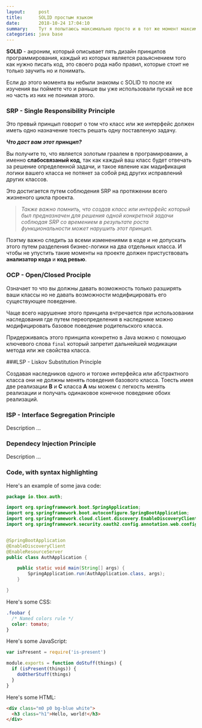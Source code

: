 ```yaml
---
layout:     post
title:      SOLID простым языком
date:       2018-10-24 17:04:10
summary:    Тут я попытаюсь максимально просто и в тот же момент максимально информативно вам пояснить что же такое SOLID и почему вам его нужно знать.
categories: java base
---
```


**SOLID** - акроним, который описывает пять дизайн принципов программирования, каждый из которых является разьяснением 
того как нужно писать код, это своего рода набо правил, которые стоит не только заучить но и понимать.

Если до этого момента вы небыли знакомы с SOLID то после их изучения вы поймете что и раньше вы уже использовали 
пускай не все но часть из них не понимая этого.

### SRP - Single Responsibility Principle

Это превый принцып говорит о том что класс или же интерфейс должен иметь одно назначение тоесть решать одну поставленую задачу.

***Что даст вам этот принцип?***

Вы получите то, что является золотым граалем в програмировании, а именно **слабосвязаный код**, так как каждый ваш класс будет отвечать за решение определенной задачи, и такое явление как мадификация логики вашего класса не потянет за собой ряд других исправлений других классов.

Это достигается путем соблюдения SRP на протяжении всего жизненого цикла проекта.

> *Также важно помнить, что создав класс или интерфейс который был предназначен для решения одной конкретной задачи соблюдая SRP со времением в результате роста функциональности может нарушить этот принцип.* 

Поэтму важно следить за всеми изменениями в коде и не допускать этого путем разделения бизнес-логики на два отдельных класса. И чтобы не упустить такие моменты на проекте должен пристуствовать **анализатор кода** и **код ревью**.

### OCP - Open/Closed Prociple

Означает то что вы должны давать возможность только разширять ваши классы но не давать возможности модифицировать его существующее поведение.

Чаще всего нарушение этого принципа вчтречается при использовании наследования где путем переопределения в наследнике можно модифицировать базовое поведение родительского класса.

Придерживаясь этого принципа конкретно в Java можно с помощью ключевого слова `final` который запретит дальнейшей модикации метода или же свойства класса.

###LSP - Liskov Substitution Principle

Создавая наследников одного и тогоже интерфейса или абстрактного класса они не должны менять поведения базового класса. Тоесть имея две реализации **B** и **C** класса **A** мы можем с легкость менять реализации и получать одинаковое конечное поведение обоих реализаций.

### ISP - Interface Segregation Principle

Description ...

### Dependecy Injection Principle

Description ...

### Code, with syntax highlighting

Here's an example of some java code:

```java
package io.tbox.auth;

import org.springframework.boot.SpringApplication;
import org.springframework.boot.autoconfigure.SpringBootApplication;
import org.springframework.cloud.client.discovery.EnableDiscoveryClient;
import org.springframework.security.oauth2.config.annotation.web.configuration.EnableResourceServer;


@SpringBootApplication
@EnableDiscoveryClient
@EnableResourceServer
public class AuthApplication {

    public static void main(String[] args) {
        SpringApplication.run(AuthApplication.class, args);
    }

}
```

Here's some CSS:

```css
.foobar {
  /* Named colors rule */
  color: tomato;
}
```

Here's some JavaScript:

```javascript
var isPresent = require('is-present')

module.exports = function doStuff(things) {
  if (isPresent(things)) {
    doOtherStuff(things)
  }
}
```

Here's some HTML:

```html
<div class="m0 p0 bg-blue white">
  <h3 class="h1">Hello, world!</h3>
</div>
```